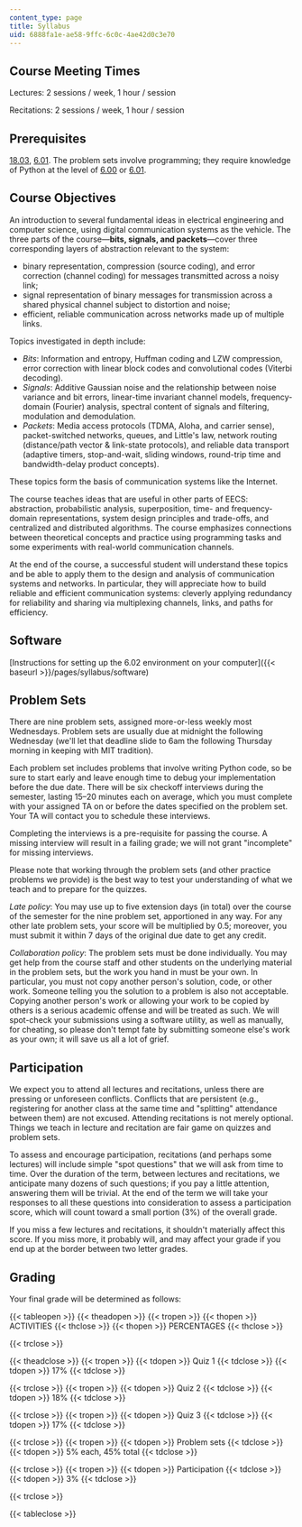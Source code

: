 ```yaml
---
content_type: page
title: Syllabus
uid: 6888fa1e-ae58-9ffc-6c0c-4ae42d0c3e70
---
```


Course Meeting Times
--------------------

Lectures: 2 sessions / week, 1 hour / session

Recitations: 2 sessions / week, 1 hour / session

Prerequisites
-------------

[18.03](/courses/18-03sc-differential-equations-fall-2011), [6.01](/courses/6-01sc-introduction-to-electrical-engineering-and-computer-science-i-spring-2011). The problem sets involve programming; they require knowledge of Python at the level of [6.00](/courses/6-00sc-introduction-to-computer-science-and-programming-spring-2011) or [6.01](/courses/6-01sc-introduction-to-electrical-engineering-and-computer-science-i-spring-2011).

Course Objectives
-----------------

An introduction to several fundamental ideas in electrical engineering and computer science, using digital communication systems as the vehicle. The three parts of the course—**bits, signals, and packets**—cover three corresponding layers of abstraction relevant to the system:

*   binary representation, compression (source coding), and error correction (channel coding) for messages transmitted across a noisy link;
*   signal representation of binary messages for transmission across a shared physical channel subject to distortion and noise;
*   efficient, reliable communication across networks made up of multiple links.

Topics investigated in depth include:

*   _Bits_: Information and entropy, Huffman coding and LZW compression, error correction with linear block codes and convolutional codes (Viterbi decoding).
*   _Signals_: Additive Gaussian noise and the relationship between noise variance and bit errors, linear-time invariant channel models, frequency-domain (Fourier) analysis, spectral content of signals and filtering, modulation and demodulation.
*   _Packets_: Media access protocols (TDMA, Aloha, and carrier sense), packet-switched networks, queues, and Little's law, network routing (distance/path vector & link-state protocols), and reliable data transport (adaptive timers, stop-and-wait, sliding windows, round-trip time and bandwidth-delay product concepts).

These topics form the basis of communication systems like the Internet.

The course teaches ideas that are useful in other parts of EECS: abstraction, probabilistic analysis, superposition, time- and frequency-domain representations, system design principles and trade-offs, and centralized and distributed algorithms. The course emphasizes connections between theoretical concepts and practice using programming tasks and some experiments with real-world communication channels.

At the end of the course, a successful student will understand these topics and be able to apply them to the design and analysis of communication systems and networks. In particular, they will appreciate how to build reliable and efficient communication systems: cleverly applying redundancy for reliability and sharing via multiplexing channels, links, and paths for efficiency.

Software
--------

[Instructions for setting up the 6.02 environment on your computer]({{< baseurl >}}/pages/syllabus/software)

Problem Sets
------------

There are nine problem sets, assigned more-or-less weekly most Wednesdays. Problem sets are usually due at midnight the following Wednesday (we'll let that deadline slide to 6am the following Thursday morning in keeping with MIT tradition).

Each problem set includes problems that involve writing Python code, so be sure to start early and leave enough time to debug your implementation before the due date. There will be six checkoff interviews during the semester, lasting 15–20 minutes each on average, which you must complete with your assigned TA on or before the dates specified on the problem set. Your TA will contact you to schedule these interviews.

Completing the interviews is a pre-requisite for passing the course. A missing interview will result in a failing grade; we will not grant "incomplete" for missing interviews.

Please note that working through the problem sets (and other practice problems we provide) is the best way to test your understanding of what we teach and to prepare for the quizzes.

_Late policy_: You may use up to five extension days (in total) over the course of the semester for the nine problem set, apportioned in any way. For any other late problem sets, your score will be multiplied by 0.5; moreover, you must submit it within 7 days of the original due date to get any credit.

_Collaboration policy_: The problem sets must be done individually. You may get help from the course staff and other students on the underlying material in the problem sets, but the work you hand in must be your own. In particular, you must not copy another person's solution, code, or other work. Someone telling you the solution to a problem is also not acceptable. Copying another person's work or allowing your work to be copied by others is a serious academic offense and will be treated as such. We will spot-check your submissions using a software utility, as well as manually, for cheating, so please don't tempt fate by submitting someone else's work as your own; it will save us all a lot of grief.

Participation
-------------

We expect you to attend all lectures and recitations, unless there are pressing or unforeseen conflicts. Conflicts that are persistent (e.g., registering for another class at the same time and "splitting" attendance between them) are not excused. Attending recitations is not merely optional. Things we teach in lecture and recitation are fair game on quizzes and problem sets.

To assess and encourage participation, recitations (and perhaps some lectures) will include simple "spot questions" that we will ask from time to time. Over the duration of the term, between lectures and recitations, we anticipate many dozens of such questions; if you pay a little attention, answering them will be trivial. At the end of the term we will take your responses to all these questions into consideration to assess a participation score, which will count toward a small portion (3%) of the overall grade.

If you miss a few lectures and recitations, it shouldn't materially affect this score. If you miss more, it probably will, and may affect your grade if you end up at the border between two letter grades.

Grading
-------

Your final grade will be determined as follows:

{{< tableopen >}}
{{< theadopen >}}
{{< tropen >}}
{{< thopen >}}
ACTIVITIES
{{< thclose >}}
{{< thopen >}}
PERCENTAGES
{{< thclose >}}

{{< trclose >}}

{{< theadclose >}}
{{< tropen >}}
{{< tdopen >}}
Quiz 1
{{< tdclose >}}
{{< tdopen >}}
17%
{{< tdclose >}}

{{< trclose >}}
{{< tropen >}}
{{< tdopen >}}
Quiz 2
{{< tdclose >}}
{{< tdopen >}}
18%
{{< tdclose >}}

{{< trclose >}}
{{< tropen >}}
{{< tdopen >}}
Quiz 3
{{< tdclose >}}
{{< tdopen >}}
17%
{{< tdclose >}}

{{< trclose >}}
{{< tropen >}}
{{< tdopen >}}
Problem sets
{{< tdclose >}}
{{< tdopen >}}
5% each, 45% total
{{< tdclose >}}

{{< trclose >}}
{{< tropen >}}
{{< tdopen >}}
Participation
{{< tdclose >}}
{{< tdopen >}}
3%
{{< tdclose >}}

{{< trclose >}}

{{< tableclose >}}
